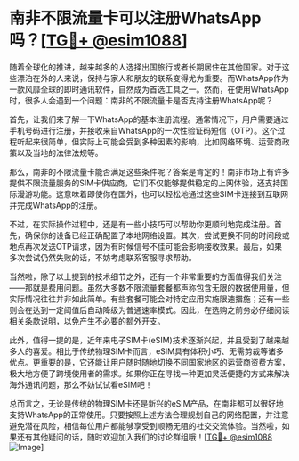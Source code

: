 # 南非不限流量卡可以注册WhatsApp吗？[[TG💪+ @esim1088](https://t.me/s/esim1088)]

随着全球化的推进，越来越多的人选择出国旅行或者长期居住在其他国家。对于这些漂泊在外的人来说，保持与家人和朋友的联系变得尤为重要。而WhatsApp作为一款风靡全球的即时通讯软件，自然成为首选工具之一。然而，在使用WhatsApp时，很多人会遇到一个问题：南非的不限流量卡是否支持注册WhatsApp呢？

首先，让我们来了解一下WhatsApp的基本注册流程。通常情况下，用户需要通过手机号码进行注册，并接收来自WhatsApp的一次性验证码短信（OTP）。这个过程听起来很简单，但实际上可能会受到多种因素的影响，比如网络环境、运营商政策以及当地的法律法规等。

那么，南非的不限流量卡能否满足这些条件呢？答案是肯定的！南非市场上有许多提供不限流量服务的SIM卡供应商，它们不仅能够提供稳定的上网体验，还支持国际漫游功能。这意味着即使你在国外，也可以轻松地通过这些SIM卡连接到互联网并完成WhatsApp的注册。

不过，在实际操作过程中，还是有一些小技巧可以帮助你更顺利地完成注册。首先，确保你的设备已经正确配置了本地网络设置。其次，尝试更换不同的时间段或地点再次发送OTP请求，因为有时候信号不佳可能会影响接收效果。最后，如果多次尝试仍然失败的话，不妨考虑联系客服寻求帮助。

当然啦，除了以上提到的技术细节之外，还有一个非常重要的方面值得我们关注——那就是费用问题。虽然大多数不限流量套餐都声称包含无限的数据使用量，但实际情况往往并非如此简单。有些套餐可能会对特定应用实施限速措施；还有一些则会在达到一定阈值后自动降级为普通速率模式。因此，在选购之前务必仔细阅读相关条款说明，以免产生不必要的额外开支。

此外，值得一提的是，近年来电子SIM卡(eSIM)技术逐渐兴起，并且受到了越来越多人的喜爱。相比于传统物理SIM卡而言，eSIM具有体积小巧、无需剪裁等诸多优点。更重要的是，它还能让用户随时随地切换不同国家地区的运营商资费方案，极大地方便了跨境使用者的需求。如果你正在寻找一种更加灵活便捷的方式来解决海外通讯问题，那么不妨试试看eSIM吧！

总而言之，无论是传统的物理SIM卡还是新兴的eSIM产品，在南非都可以很好地支持WhatsApp的正常使用。只要按照上述方法合理规划自己的网络配置，并注意避免潜在风险，相信每位用户都能够享受到顺畅无阻的社交交流体验。当然啦，如果还有其他疑问的话，随时欢迎加入我们的讨论群组哦！[[TG💪+ @esim1088](https://t.me/s/esim1088) ![Image](https://i.postimg.cc/4NQfJmqS/Snipaste-2025-05-13-00-14-12.png)]